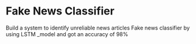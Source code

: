 # Fake News Classifier 

Build a system to identify unreliable news articles
Fake news classifier by using LSTM _model  and got an accuracy of 98%
